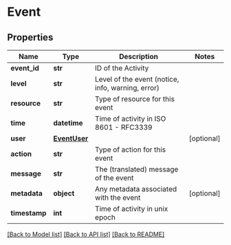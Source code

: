 # Event

## Properties
Name | Type | Description | Notes
------------ | ------------- | ------------- | -------------
**event_id** | **str** | ID of the Activity | 
**level** | **str** | Level of the event (notice, info, warning, error) | 
**resource** | **str** | Type of resource for this event | 
**time** | **datetime** | Time of activity in ISO 8601 - RFC3339 | 
**user** | [**EventUser**](EventUser.md) |  | [optional] 
**action** | **str** | Type of action for this event | 
**message** | **str** | The (translated) message of the event | 
**metadata** | **object** | Any metadata associated with the event | [optional] 
**timestamp** | **int** | Time of activity in unix epoch | 

[[Back to Model list]](../README.md#documentation-for-models) [[Back to API list]](../README.md#documentation-for-api-endpoints) [[Back to README]](../README.md)


